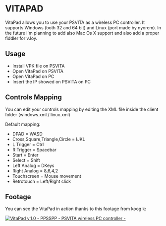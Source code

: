 # VITAPAD


VitaPad allows you to use your PSVITA as a wireless PC controller. It supports Windows (both 32 and 64 bit) and Linux (port made by nyorem). In the future i'm planning to add also Mac Os X support and also add a proper fiddler for vJoy.

## Usage

* Install VPK file on PSVITA
* Open VitaPad on PSVITA
* Open VitaPad on PC
* Insert the IP showed on PSVITA on PC

## Controls Mapping

You can edit your controls mapping by editing the XML file inside the client folder (windows.xml / linux.xml)

Default mapping:

- DPAD = WASD
- Cross,Square,Triangle,Circle = IJKL
- L Trigger = Ctrl
- R Trigger = Spacebar
- Start = Enter
- Select = Shift
- Left Analog = DKeys
- Right Analog = 8,6,4,2
- Touchscreen = Mouse movement
- Retrotouch = Left/Right click

## Footage

You can see the VitaPad in action thanks to this footage from koog k:

[![VitaPad v.1.0 - PPSSPP - PSVITA wireless PC controller -](http://img.youtube.com/vi/CQ5wUMOpXoM/0.jpg)](http://www.youtube.com/watch?v=CQ5wUMOpXoM "VitaPad v.1.0 - PPSSPP - PSVITA wireless PC controller -")